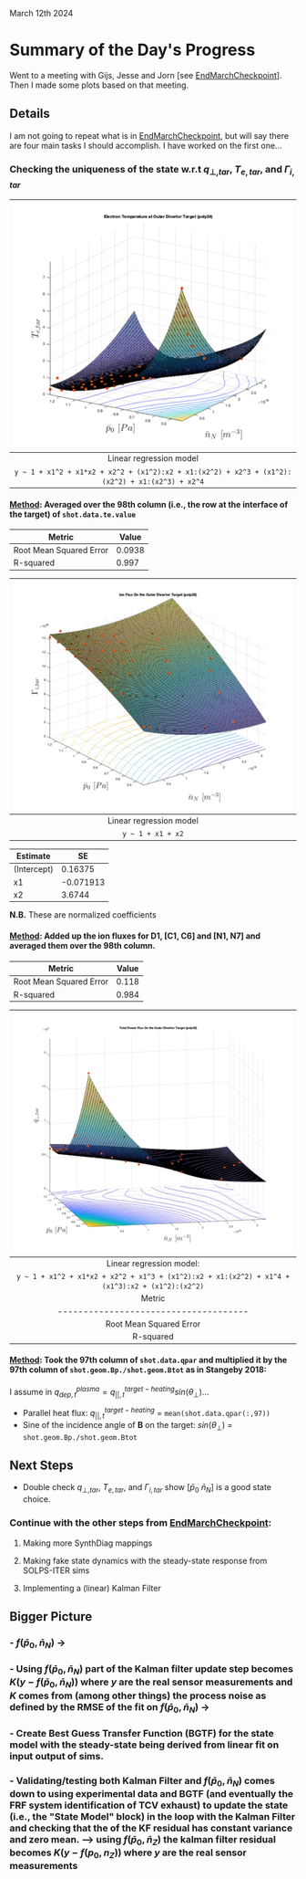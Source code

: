 March 12th 2024

# Summary of the Day's Progress
Went to a meeting with Gijs, Jesse and Jorn [see [EndMarchCheckpoint](EndMarchCheckpoint.md)]. Then I made some plots based on that meeting.

## Details

I am not going to repeat what is in [EndMarchCheckpoint](EndMarchCheckpoint.md), but will say there are four main tasks I should accomplish. I have worked on the first one...

### Checking the uniqueness of the state w.r.t $q_{\perp,tar}$, $T_{e,tar}$, and $\Gamma_{i,tar}$

|![](/ProgressJournal/JournalImages/p0_nN_ElectronTemp_oTar.svg)|
|:--:|
| Linear regression model|
| `y ~ 1 + x1^2 + x1*x2 + x2^2 + (x1^2):x2 + x1:(x2^2) + x2^3 + (x1^2):(x2^2) + x1:(x2^3) + x2^4`|

#### <u>Method</u>: Averaged over the 98th column (i.e., the row at the interface of the target) of `shot.data.te.value`

| Metric                              |   Value    |
|-------------------------------------|------------|
| Root Mean Squared Error             |   0.0938   |
| R-squared                           |   0.997    |

|![](/ProgressJournal/JournalImages/p0_nN_IonFlux_oTar.svg)|
|:--:|  
| Linear regression model|
|`y ~ 1 + x1 + x2` |  

|   Estimate   |     SE      |
|--------------|-------------|
| (Intercept)  |   0.16375   |
| x1           |  -0.071913  |
| x2           |   3.6744    |
**N.B.** These are normalized coefficients  

#### <u>Method</u>: Added up the ion fluxes for D1, [C1, C6] and [N1, N7] and averaged them over the 98th column.

| Metric                              |   Value    |
|-------------------------------------|------------|
| Root Mean Squared Error             |   0.118   |
| R-squared                           |   0.984    |

|![](/ProgressJournal/JournalImages/p0_nN_totPflux_oTar.svg)|
|:--:|  
|Linear regression model:
    `y ~ 1 + x1^2 + x1*x2 + x2^2 + x1^3 + (x1^2):x2 + x1:(x2^2) + x1^4 + (x1^3):x2 + (x1^2):(x2^2)`|
| Metric                              |   Value    |
|-------------------------------------|------------|
| Root Mean Squared Error             |   0.0341   |
| R-squared                           |   0.991    |

#### <u>Method</u>: Took the 97th column of `shot.data.qpar` and multiplied it by the 97th column of `shot.geom.Bp./shot.geom.Btot` as in Stangeby 2018:

I assume in $q^{plasma}_{dep,t} = q^{target-heating}_{||,t}sin(\theta_{\perp})$...
- Parallel heat flux: $q^{target-heating}_{||,t}$ = `mean(shot.data.qpar(:,97))`  
- Sine of the incidence angle of **B** on the target: $sin(\theta_{\perp})$ = `shot.geom.Bp./shot.geom.Btot`


## Next Steps

- Double check $q_{\perp,tar}$, $T_{e,tar}$, and $\Gamma_{i,tar}$ show [$\bar{p}_0$ $\bar{n}_N$] is a good state choice.

### Continue with the other steps from [EndMarchCheckpoint](EndMarchCheckpoint.md):

1. Making more SynthDiag mappings

2. Making fake state dynamics with the steady-state response from SOLPS-ITER sims

3. Implementing a (linear) Kalman Filter 

## Bigger Picture
### - $f(\bar{p}_0, \bar{n}_N)$ $\rightarrow$
### - Using $f(\bar{p}_0, \bar{n}_N)$ part of the Kalman filter update step becomes $K(y - f(\bar{p}_0, \bar{n}_N))$ where $y$ are the real sensor measurements and $K$ comes from (among other things) the process noise as defined by the RMSE of the fit on $f(\bar{p}_0, \bar{n}_N)$ $\rightarrow$

### - Create Best Guess Transfer Function (BGTF) for the state model with the steady-state being derived from linear fit on input output of sims.

### - Validating/testing both Kalman Filter and $f(\bar{p}_0, \bar{n}_N)$ comes down to using experimental data and BGTF (and eventually the FRF system identification of TCV exhaust) to update the state (i.e., the "State Model" block) in the loop with the Kalman Filter and checking that the of the KF residual has constant variance and zero mean. --> using $f(\bar{p}_0, \bar{n}_Z)$ the kalman filter residual becomes $K(y - f(p_0, n_Z))$ where $y$ are the real sensor measurements 